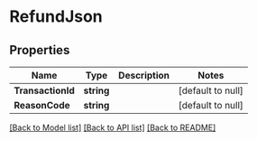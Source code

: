 # RefundJson

## Properties
Name | Type | Description | Notes
------------ | ------------- | ------------- | -------------
**TransactionId** | **string** |  | [default to null]
**ReasonCode** | **string** |  | [default to null]

[[Back to Model list]](../README.md#documentation-for-models) [[Back to API list]](../README.md#documentation-for-api-endpoints) [[Back to README]](../README.md)


